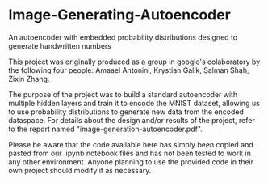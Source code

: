# Image-Generating-Autoencoder
An autoencoder with embedded probability distributions designed to generate handwritten numbers

This project was originally produced as a group in google's colaboratory by the following four people: Amaael Antonini, Krystian Galik, Salman Shah, Zixin Zhang.

The purpose of the project was to build a standard autoencoder with multiple hidden layers and train it to encode the MNIST dataset, allowing us to use probability distributions to generate new data from the encoded dataspace. For details about the design and/or results of the project, refer to the report named "image-generation-autoencoder.pdf".

Please be aware that the code available here has simply been copied and pasted from our .ipynb notebook files and has not been tested to work in any other environment. Anyone planning to use the provided code in their own project should modify it as necessary.
